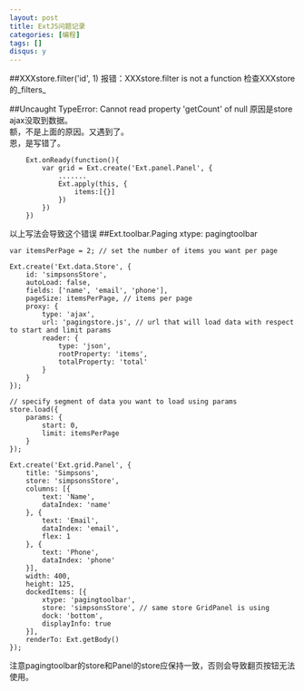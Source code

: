 ```yaml
---
layout: post
title: ExtJS问题记录
categories: [编程]
tags: []
disqus: y
---
```


##XXXstore.filter('id', 1) 报错：XXXstore.filter is not a function
检查XXXstore的_filters_


##Uncaught TypeError: Cannot read property 'getCount' of null
原因是store ajax没取到数据。    
额，不是上面的原因。又遇到了。  
恩，是写错了。    

        Ext.onReady(function(){
            var grid = Ext.create('Ext.panel.Panel', {
                .......
                Ext.apply(this, {
                    items:[{}]    
                })    
            })
        })  

以上写法会导致这个错误
##Ext.toolbar.Paging xtype: pagingtoolbar

    var itemsPerPage = 2; // set the number of items you want per page

    Ext.create('Ext.data.Store', {
        id: 'simpsonsStore',
        autoLoad: false,
        fields: ['name', 'email', 'phone'],
        pageSize: itemsPerPage, // items per page
        proxy: {
            type: 'ajax',
            url: 'pagingstore.js', // url that will load data with respect to start and limit params
            reader: {
                type: 'json',
                rootProperty: 'items',
                totalProperty: 'total'
            }
        }
    });

    // specify segment of data you want to load using params
    store.load({
        params: {
            start: 0,
            limit: itemsPerPage
        }
    });

    Ext.create('Ext.grid.Panel', {
        title: 'Simpsons',
        store: 'simpsonsStore',
        columns: [{
            text: 'Name',
            dataIndex: 'name'
        }, {
            text: 'Email',
            dataIndex: 'email',
            flex: 1
        }, {
            text: 'Phone',
            dataIndex: 'phone'
        }],
        width: 400,
        height: 125,
        dockedItems: [{
            xtype: 'pagingtoolbar',
            store: 'simpsonsStore', // same store GridPanel is using
            dock: 'bottom',
            displayInfo: true
        }],
        renderTo: Ext.getBody()
    });

注意pagingtoolbar的store和Panel的store应保持一致，否则会导致翻页按钮无法使用。



